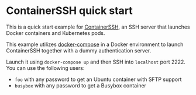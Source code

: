 # ContainerSSH quick start

This is a quick start example for [ContainerSSH](https://github.com/containerssh/containerssh), an SSH server that launches
Docker containers and Kubernetes pods.

This example utilizes [docker-compose](https://docs.docker.com/compose/) in a Docker environment to launch ContainerSSH
together with a dummy authentication server.

Launch it using `docker-compose up` and then SSH into `localhost` port 2222. You can use the following users:

- `foo` with any password to get an Ubuntu container with SFTP support
- `busybox` with any password to get a Busybox container